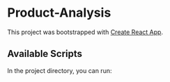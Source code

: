 # Product-Analysis

This project was bootstrapped with [Create React App](https://github.com/facebook/create-react-app).

## Available Scripts

In the project directory, you can run:

